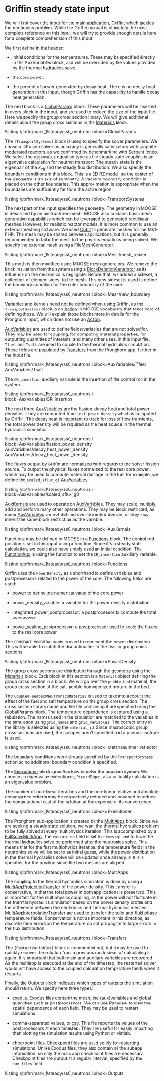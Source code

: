 # Griffin steady state input

We will first cover the input for the main application, Griffin, which tackles the neutronics
problem. While the Griffin manual is ultimately the most complete reference on this input, we will
try to provide enough details here for a complete comprehension of this input.

We first define in the header:

- initial conditions for the temperatures. These may be specified directly in the AuxVariables block,
  and will be overriden by the values provided by the thermal hydraulics solve.

- the core power.

- the percent of power generated by decay heat. There is no decay heat generation in this input, though
  Griffin has the capability to handle decay heat generation.


The next block is a [GlobalParams](https://mooseframework.inl.gov/syntax/GlobalParams/index.html) block. These parameters will be inserted in every block in the input,
and are used to reduce the size of the input file. Here we specify the group cross section library. We will give
additional details about the group cross sections in the [Materials](https://mooseframework.inl.gov/moose/syntax/Materials/) block.

!listing /pbfhr/mark_1/steady/ss0_neutrons.i block=GlobalParams

The `[TransportSystems]` block is used to specify the solver parameters. We chose a diffusion solver
as accuracy is generally satisfactory with graphite-moderated reactors, as we confirmed by benchmarking
with Serpent [!citep](giudicelli2021). We select the `eigenvalue` equation type as the steady state coupling is an
eigenvalue calculation for neutron transport. The steady state is the eigenpair of the $k_{eff}$ and the
steady flux distribution. We also specify the boundary conditions in this block. This is a 2D RZ model,
so the center of the geometry is an axis of symmetry. A vacuum boundary condition is placed on the other
boundaries. This approximation is appropriate when the boundaries are sufficiently far from the active region.

!listing /pbfhr/mark_1/steady/ss0_neutrons.i block=TransportSystems

The next part of the input specifies the geometry. The geometry in MOOSE is described by an unstructured mesh.
MOOSE also contains basic mesh generation capabilities which can be leveraged to generated rectilinear meshes.
However, for realistic reactor models, it is more common to use an external meshing software. We used [Cubit](https://cubit.sandia.gov/) to
generate meshes for the Mk1-FHR. The mesh may be shared between applications, but it is generally recommended to
tailor the mesh to the physics equations being solved. We specify the external mesh using a [FileMeshGenerator](https://mooseframework.inl.gov/source/meshgenerators/FileMeshGenerator.html).

!listing /pbfhr/mark_1/steady/ss0_neutrons.i block=Mesh/mesh_reader

This mesh is then modified using MOOSE mesh generators. We remove the brick insulation from the system using a
[BlockDeletionGenerator](https://mooseframework.inl.gov/source/meshgenerators/BlockDeletionGenerator.html) as its influence on the neutronics is negligible. Before that, we added a sideset, a
collection of element sides, to the mesh. This new sideset is used to define the boundary condition for the outer
boundary of the core.

!listing /pbfhr/mark_1/steady/ss0_neutrons.i block=Mesh/new_boundary

Variables and kernels need not be defined when using Griffin, as the `TransportSystems` block is an [Action](https://mooseframework.inl.gov/source/actions/Action.html) in
MOOSE vocabulary that takes care of defining those. We will explain those blocks more in details for the Pronghorn
input, which does not use an [Action](https://mooseframework.inl.gov/source/actions/Action.html).

[AuxVariables](https://mooseframework.inl.gov/syntax/AuxVariables/) are used to define fields/variables that are not solved for. They may be used for coupling, for
computing material properties, for outputting quantities of interests, and many other uses. In this input file,
`Tfuel` and `Tsalt` are used to couple to the thermal hydraulics simulation. These fields are populated by
[Transfers](https://mooseframework.inl.gov/syntax/Transfers/) from the Pronghorn app, further in the input file.

!listing /pbfhr/mark_1/steady/ss0_neutrons.i block=AuxVariables/Tfuel AuxVariables/Tsalt

The `CR_insertion` auxiliary variable is the insertion of the control rod in the system.

!listing /pbfhr/mark_1/steady/ss0_neutrons.i block=AuxVariables/CR_insertion

The next three [AuxVariables](https://mooseframework.inl.gov/syntax/AuxVariables/) are the fission, decay heat and total power densities. They are computed
from `inst_power_density` which is computed by Griffin. The decay heat is important to track for loss of flow
transients, the total power density will be required as the heat source in the thermal hydraulics simulation.

!listing /pbfhr/mark_1/steady/ss0_neutrons.i block=AuxVariables/fission_power_density AuxVariables/decay_heat_power_density AuxVariables/decay_heat_power_density

The fluxes output by Griffin are normalized with regards to the solver fission source. To output the physical fluxes
normalized to the real core power, which may be used to compute material damage in the fuel for example,
we define the `scaled_sflux_gi` [AuxVariables](https://mooseframework.inl.gov/syntax/AuxVariables/).

!listing /pbfhr/mark_1/steady/ss0_neutrons.i block=AuxVariables/scaled_sflux_g0

[AuxKernels](https://mooseframework.inl.gov/moose/syntax/AuxKernels/) are used to operate on [AuxVariables](https://mooseframework.inl.gov/syntax/AuxVariables/). They may scale, multiply, add and perform many other operations.
They may be block restricted, as some [AuxVariables](https://mooseframework.inl.gov/syntax/AuxVariables/) are not defined over the entire domain, or they may inherit the
same block restriction as the variable.

!listing /pbfhr/mark_1/steady/ss0_neutrons.i block=AuxKernels

Functions may be defined in MOOSE in a [Functions](https://mooseframework.inl.gov/syntax/Functions/index.html) block. The control rod position is set in this input using
a function. Since it's a steady state calculation, we could also have simply used an initial condition. The
[FunctionAux](https://mooseframework.inl.gov/source/auxkernels/FunctionAux.html) is using the function to set the `CR_insertion` auxiliary variable.

!listing /pbfhr/mark_1/steady/ss0_neutrons.i block=Functions

Grffin uses the `PowerDensity` as a shorthand to define variables and postprocessors related to the power of the
core. The following fields are used:

- power: to define the numerical value of the core power

- power_density_variable: a variable for the power density distribution

- integrated_power_postprocessor: a postprocessor to compute the total core power

- power_scaling_postprocessor: a postprocessor used to scale the fluxes to the real core power


The `CONSTANT MONOMIAL` basis is used to represent the power distribution. This will be able to match the
discontinuities in the fission group cross sections

!listing /pbfhr/mark_1/steady/ss0_neutrons.i block=PowerDensity

The group cross secions are distributed through the geometry using the [Materials](https://mooseframework.inl.gov/moose/syntax/Materials/) block. Each block in this
section is a `Material` object defining the group cross section in a block. We will go over the `pebble_bed`
material, the group cross section of the salt-pebble homogenized mixture in the bed.

The `CoupledFeedbackNeutronicsMaterial` is used to take into account the effect of the fuel and salt temperature on
the group cross section. The cross section library name and the file containing it are specified using the
[GlobalParams](https://mooseframework.inl.gov/syntax/GlobalParams/index.html) block. The temperature dependence is captured using a tabulation. The names used in the tabulation
are matched to the variables in the simulation using `grid_names` and `grid_variables`. The correct entry in the
library is selected using the `material_id`. Since macroscopic group cross sections are used, the isotopes aren't
specified and a pseudo-isotope is used.

!listing /pbfhr/mark_1/steady/ss0_neutrons.i block=Materials/inner_reflector

The boundary conditions were already specified by the `TransportSystems` action so no additional boundary condition
is specified.

The [Executioner](https://mooseframework.inl.gov/source/executioners/Executioner.html) block specifies how to solve the equation system. We choose an eigenvalue executioner,
`PicardEigen`, as a criticality calculation is
an eigenvalue problem.

The number of non-linear iterations and the non-linear relative and absolute convergence criteria may be
respectively reduced and loosened to reduce the computational cost of the solution at the expense of its
convergence.

!listing /pbfhr/mark_1/steady/ss0_neutrons.i block=Executioner

The Pronghorn sub-application is created by the [MultiApps](https://mooseframework.inl.gov/syntax/MultiApps/index.html) block. Since we are seeking a steady state solution, we
want the thermal hydraulics problem to be fully solved at every multiphysics iteration. This is accomplished by a
[FullSolveMultiApp](https://mooseframework.inl.gov/source/multiapps/FullSolveMultiApp.html). The `execute_on` field is set to `timestep_end` to have the thermal hydraulics solve be
performed after the neutronics solve. This means that for the first multiphysics iteration, the temperature fields
in the neutronics solve will be set to an initial guess, while the power distribution in the thermal hydraulics
solve will be updated once already. `0 0 0` is specified for the position since the two meshes are aligned.

!listing /pbfhr/mark_1/steady/ss0_neutrons.i block=MultiApps

The coupling to the thermal hydraulics simulation is done by using a [MultiAppProjectionTransfer](https://mooseframework.inl.gov/source/transfers/MultiAppProjectionTransfer.html) of the power
density. This transfer is conservative, in that the total power in both applications is preserved. This is
important for the multiphysics coupling, as the power will not fluctuate in the thermal hydraulics simulation based
on the power density profile and the difference between the neutronics and thermal hydraulics meshes.
[MultiAppInterpolationTransfer](https://mooseframework.inl.gov/source/transfers/MultiAppInterpolationTransfer.html) are used to transfer the solid and fluid phase temperature fields. Conservation is
not as important in this direction, as discretization errors on the temperature do not propagate to large errors in
the flux distribution.

!listing /pbfhr/mark_1/steady/ss0_neutrons.i block=Transfers

The `[RestartVariables]` block is commented out, but it may be used to quickly recover the solution from a previous
run instead of calculating it again. It is important that both main and auxiliary variables are recovered. As the
multiapp is executed at the end of the timestep, the restarted solver would not have access to the coupled
calculation temperature fields when it restarts.

Finally, the [Outputs](https://mooseframework.inl.gov/syntax/Outputs/index.html) block indicates which types of outputs the simulation should return. We specify here three
types:

- exodus. [Exodus](https://mooseframework.inl.gov/source/outputs/Exodus.html) files contain the mesh, the (aux)variables and global quantities such as postprocessors. We can
  use Paraview to view the spatial dependence of each field. They may be used to restart simulations.

- comma-separated values, or [csv](https://mooseframework.inl.gov/source/outputs/CSV.html). This file reports the values of the postprocessors at each timestep. They are
  useful for easily importing then plotting the simulation results using Python or Matlab.

- checkpoint files. [Checkpoint](https://mooseframework.inl.gov/source/outputs/Checkpoint.html) files are used solely for restarting simulations. Unlike Exodus files, they also
  contain all the subapp information, so only the main app checkpoint files are necessary. Checkpoint files are
  output at a regular interval, specified by the `num_files` field.


!listing /pbfhr/mark_1/steady/ss0_neutrons.i block=Outputs
